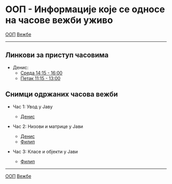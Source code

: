 # ООП - Информације које се односе на часове вежби уживо

[ООП](../../README.md) [Вежбе](../README.md)

---

## Линкови за приступ часовима

- Денис:
    - [Среда 14:15 - 16:00](https://matf.webex.com/matf/j.php?MTID=m15d40dece5f9b68f11b75e5572087a87)
    - [Петак 11:15 - 13:00](https://matf.webex.com/matf/j.php?MTID=m2663ba84225a94c25e5126d1ecaeb048)

## Снимци одржаних часова вежби

- Час 1: Увод у Јаву
	- [Денис](https://youtu.be/ggszXF-NKac) 

- Час 2: Низови и матрице у Јави
	- [Денис](https://youtu.be/pcXbNZJuRy8)
	- [Филип](https://youtu.be/hpjpvVPesvM)

- Час 3: Класе и објекти у Јави
	- [Филип](https://youtu.be/rhTG-M27zOE)

--- 
[ООП](../../README.md) [Вежбе](../README.md)
